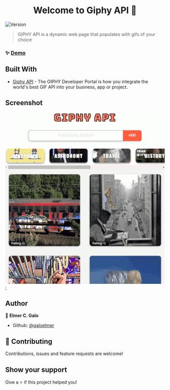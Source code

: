 <h1 align="center">Welcome to Giphy API 🧩</h1>
<p>
  <img alt="Version" src="https://img.shields.io/badge/version-1.0-blue.svg?cacheSeconds=2592000" />
</p>

> GIPHY API is a dynamic web page that populates with gifs of your choice

### ✨ [Demo](https://galoelmer.github.io/giphy-api/)


## Built With

* [Giphy API](https://developers.giphy.com/) - The GIPHY Developer Portal is how you integrate the world's best GIF API into your business, app or project.

## Screenshot
![Gighy API screenshot](./src/assets/images/giphy-api.gif);

## Author

👤 **Elmer C. Galo**

* Github: [@galoelmer](https://github.com/galoelmer)

## 🤝 Contributing

Contributions, issues and feature requests are welcome!

## Show your support

Give a ⭐️ if this project helped you!
